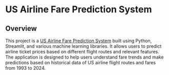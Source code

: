 # US Airline Fare Prediction System

## Overview

This project is a [US Airline Fare Prediction System](https://fare-prediction-1.onrender.com) built using Python, Streamlit, and various machine learning libraries. It allows users to predict airline ticket prices based on different flight routes and relevant features. The application is designed to help users understand fare trends and make predictions based on historical data of US airline flight routes and fares from 1993 to 2024.